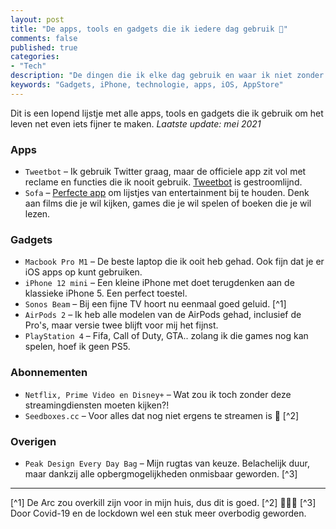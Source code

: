 ```yaml
---
layout: post
title: "De apps, tools en gadgets die ik iedere dag gebruik 📱"
comments: false
published: true
categories: 
- "Tech"
description: "De dingen die ik elke dag gebruik en waar ik niet zonder kan.."
keywords: "Gadgets, iPhone, technologie, apps, iOS, AppStore"
---
```


Dit is een lopend lijstje met alle apps, tools en gadgets die ik gebruik om het leven net even iets fijner te maken.
*Laatste update: mei 2021*

### Apps
- `Tweetbot` – Ik gebruik Twitter graag, maar de officiele app zit vol met reclame en functies die ik nooit gebruik. <a href="https://itunes.apple.com/us/app/tweetbot-6-for-twitter/id1527500834?mt=8">Tweetbot</a> is gestroomlijnd.
- `Sofa` – <a href="https://itunes.apple.com/app/id1276554886">Perfecte app</a> om lijstjes van entertainment bij te houden. Denk aan films die je wil kijken, games die je wil spelen of boeken die je wil lezen.

### Gadgets
- `Macbook Pro M1` – De beste laptop die ik ooit heb gehad. Ook fijn dat je er iOS apps op kunt gebruiken.
- `iPhone 12 mini` – Een kleine iPhone met doet terugdenken aan de klassieke iPhone 5. Een perfect toestel.
- `Sonos Beam` – Bij een fijne TV hoort nu eenmaal goed geluid. [^1]
- `AirPods 2` – Ik heb alle modelen van de AirPods gehad, inclusief de Pro's, maar versie twee blijft voor mij het fijnst.
- `PlayStation 4` – Fifa, Call of Duty, GTA.. zolang ik die games nog kan spelen, hoef ik geen PS5.

### Abonnementen
- `Netflix, Prime Video en Disney+` – Wat zou ik toch zonder deze streamingdiensten moeten kijken?!
- `Seedboxes.cc` – Voor alles dat nog niet ergens te streamen is 👀 [^2]

### Overigen
- `Peak Design Every Day Bag` – Mijn rugtas van keuze. Belachelijk duur, maar dankzij alle opbergmogelijkheden onmisbaar geworden. [^3] 

--- 
[^1] De Arc zou overkill zijn voor in mijn huis, dus dit is goed.
[^2] 🤫🤫🤫
[^3] Door Covid-19 en de lockdown wel een stuk meer overbodig geworden.
